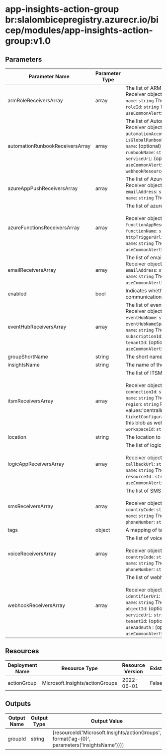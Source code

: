 # app-insights-action-group br:slalombicepregistry.azurecr.io/bicep/modules/app-insights-action-group:v1.0

## Parameters

| Parameter Name                  | Parameter Type | Parameter Description                                                                                                                                                                                                                                                                                                                                                                                                                                                                                                                                                                                                                                                                                                                                                           | Parameter DefaultValue | Parameter AllowedValues |
| ------------------------------- | -------------- | ------------------------------------------------------------------------------------------------------------------------------------------------------------------------------------------------------------------------------------------------------------------------------------------------------------------------------------------------------------------------------------------------------------------------------------------------------------------------------------------------------------------------------------------------------------------------------------------------------------------------------------------------------------------------------------------------------------------------------------------------------------------------------- | ---------------------- | ----------------------- |
| armRoleReceiversArray           | array          | The list of ARM role receivers that are part of this action group. Roles are Azure RBAC roles and only built-in roles are supported.<br/>Receiver objects contain the following required properties:<br/>`name`: `string` The name of the arm role receiver. Names must be unique across all receivers within an action group.<br/>`roleId`: `string` The arm role id.<br/>`useCommonAlertSchema`: (optional) `bool` Indicates whether to use common alert schema. (defaults to `true` if not provided)<br/>                                                                                                                                                                                                                                                                    |                        |                         |
| automationRunbookReceiversArray | array          | The list of AutomationRunbook receivers that are part of this action group.<br/>Receiver objects contain the following properties:<br/>`automationAccountId`: `string` The Azure automation account Id which holds this runbook and authenticate to Azure resource.<br/>`isGlobalRunbook`: `bool` Indicates whether this instance is global runbook.<br/>`name`: (optional) `string` Indicates name of the webhook.<br/>`runbookName`: `string` The name for this runbook.<br/>`serviceUri`: (optional) The URI where webhooks should be sent.<br/>`useCommonAlertSchema`: (optional) `bool` Indicates whether to use common alert schema. (defaults to `true` if not provided)<br/>`webhookResourceId`: `string` The resource id for webhook linked to this runbook.<br/>      |                        |                         |
| azureAppPushReceiversArray      | array          | The list of AzureAppPush receivers that are part of this action group.<br/>Receiver objects contain:<br/>`emailAddress`: `string` The email address registered for the Azure mobile app.<br/>`name`: `string` The name of the Azure mobile app push receiver. Names must be unique across all receivers within an action group.<br/>                                                                                                                                                                                                                                                                                                                                                                                                                                            |                        |                         |
| azureFunctionsReceiversArray    | array          | The list of azure function receivers that are part of this action group.<br/><br/>Receiver objects contain:<br/>`functionAppResourceId`: `string` The azure resource id of the function app.<br/>`functionName`: `string` The function name in the function app.<br/>`httpTriggerUrl`: `string` The http trigger url where http request sent to.<br/>`name`: `string` The name of the azure function receiver. Names must be unique across all receivers within an action group.<br/>`useCommonAlertSchema`: (optional) `bool` Indicates whether to use common alert schema. (defaults to `true` if not provided)<br/>                                                                                                                                                          |                        |                         |
| emailReceiversArray             | array          | The list of email receivers that are part of this action group.<br/>Receiver objects contain the following:<br/>`emailAddress`: `string` The email address of this receiver.<br/>`name`: `string` The name of the email receiver. Names must be unique across all receivers within an action group.<br/>`useCommonAlertSchema`: (optional) `bool` Indicates whether to use common alert schema. (defaults to `true` if not provided)<br/>                                                                                                                                                                                                                                                                                                                                       |                        |                         |
| enabled                         | bool           | Indicates whether this action group is enabled. If an action group is not enabled, then none of its receivers will receive communications.                                                                                                                                                                                                                                                                                                                                                                                                                                                                                                                                                                                                                                      | True                   |                         |
| eventHubReceiversArray          | array          | The list of event hub receivers that are part of this action group.<br/>Receiver objects contain:<br/>`eventHubName`: `string` The name of the specific Event Hub queue<br/>`eventHubNameSpace`: `string` The Event Hub namespace<br/>`name`: `string` The name of the Event hub receiver. Names must be unique across all receivers within an action group<br/>`subscriptionId`: `string` The Id for the subscription containing this event hub<br/>`tenantId`: (optional) `string` The tenant Id for the subscription containing this event hub<br/>`useCommonAlertSchema`: (optional) `bool` Indicates whether to use common alert schema. (defaults to `true` if not provided)<br/>                                                                                         |                        |                         |
| groupShortName                  | string         | The short name of the action group. This will be used in SMS messages.                                                                                                                                                                                                                                                                                                                                                                                                                                                                                                                                                                                                                                                                                                          |                        |                         |
| insightsName                    | string         | The name of the Application Insights instance to bind the action group to                                                                                                                                                                                                                                                                                                                                                                                                                                                                                                                                                                                                                                                                                                       |                        |                         |
| itsmReceiversArray              | array          | The list of ITSM receivers that are part of this action group.<br/><br/>Receiver objects contain:<br/>`connectionId`: `string` Unique identification of ITSM connection among multiple defined in above workspace.<br/>`name`: `string` The name of the Itsm receiver. Names must be unique across all receivers within an action group.<br/>`region`: `string` Region in which workspace resides. Supported values:'centralindia','japaneast','southeastasia','australiasoutheast','uksouth','westcentralus','canadacentral','eastus','westeurope'<br/>`ticketConfiguration`: `string` JSON blob for the configurations of the ITSM action. CreateMultipleWorkItems option will be part of this blob as well.<br/>`workspaceId`: `string` OMS LA instance identifier.<br/>     |                        |                         |
| location                        | string         | The location to deploy the action group                                                                                                                                                                                                                                                                                                                                                                                                                                                                                                                                                                                                                                                                                                                                         | global                 |                         |
| logicAppReceiversArray          | array          | The list of logic app receivers that are part of this action group.<br/><br/>Receiver objects contain:<br/>`callbackUrl`: `string` The callback url where http request sent to.<br/>`name`: `string` The name of the logic app receiver. Names must be unique across all receivers within an action group.<br/>`resourceId` : `string` The azure resource id of the logic app receiver.<br/>`useCommonAlertSchema`: (optional) `bool` Indicates whether to use common alert schema. (defaults to `true` if not provided)<br/>                                                                                                                                                                                                                                                   |                        |                         |
| smsReceiversArray               | array          | The list of SMS receivers that are part of this action group.<br/><br/>Receiver objects contain:<br/>`countryCode`: `string` The country code of the SMS receiver.<br/>`name`: `string` The name of the SMS receiver. Names must be unique across all receivers within an action group.<br/>`phoneNumber`: `string` The phone number of the SMS receiver.<br/>                                                                                                                                                                                                                                                                                                                                                                                                                  |                        |                         |
| tags                            | object         | A mapping of tags to assign to the action group                                                                                                                                                                                                                                                                                                                                                                                                                                                                                                                                                                                                                                                                                                                                 |                        |                         |
| voiceReceiversArray             | array          | The list of voice receivers that are part of this action group.<br/><br/>Receiver objects contain:<br/>`countryCode`: `string` The country code of the voice receiver.<br/>`name`: `string` The name of the voice receiver. Names must be unique across all receivers within an action group.<br/>`phoneNumber`: `string` The phone number of the voice receiver.<br/>                                                                                                                                                                                                                                                                                                                                                                                                          |                        |                         |
| webhookReceiversArray           | array          | The list of webhook receivers that are part of this action group.<br/><br/>Receiver objects contain:<br/>`identifierUri`: (optional) `string` Indicates the identifier uri for aad auth.<br/>`name`: `string` The name of the webhook receiver. Names must be unique across all receivers within an action group.<br/>`objectId`: (optional) `string` Indicates the webhook app object Id for aad auth.<br/>`serviceUri`: `string` The URI where webhooks should be sent.<br/>`tenantId`: (optional) `string` Indicates the tenant id for aad auth.<br/>`useAadAuth` : (optional) `bool` Indicates whether or not use AAD authentication.<br/>`useCommonAlertSchema`: (optional) `bool` Indicates whether to use common alert schema. (defaults to `true` if not provided)<br/> |                        |                         |

## Resources

| Deployment Name | Resource Type                   | Resource Version | Existing | Resource Comment |
| --------------- | ------------------------------- | ---------------- | -------- | ---------------- |
| actionGroup     | Microsoft.Insights/actionGroups | 2022-06-01       | False    |                  |

## Outputs

| Output Name | Output Type | Output Value                                                                                  |
| ----------- | ----------- | --------------------------------------------------------------------------------------------- |
| groupId     | string      | [resourceId('Microsoft.Insights/actionGroups', format('ag-{0}', parameters('insightsName')))] |
